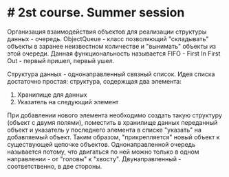 # # 2st course. Summer session

Организация взаимодействия объектов для реализации структуры данных - очередь. ObjectQueue - класс позволяющий "складывать" объекты в заранее неизвестном количестве и "вынимать" объекты из этой очереди. Данная функциональность называется FIFO - First In First Out - первый пришел, первый ушел.

Структура данных - однонаправленный связный список. Идея списка достаточно простая: структура, содержщая два элемента:
1. Хранилище для данных
2. Указатель на следующий элемент

При добавлении нового элемента необходимо создать такую структуру (объект с двумя полями), поместить в хранилище данных переданный объект и указатель у последнего элемента в списке "указать" на добавляемый объект. Таким образом, "прикрепляется" новый объект к существующей цепочке объектов. Однонаправленной очередь называется потому, что двигаться по ней можно только в одном направлении - от "головы" к "хвосту". Двунаправленный - соответственно, в две стороны.

